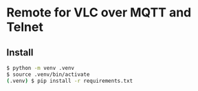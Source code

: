 # Remote for VLC over MQTT and Telnet

## Install

```bash
$ python -m venv .venv
$ source .venv/bin/activate
(.venv) $ pip install -r requirements.txt
```


